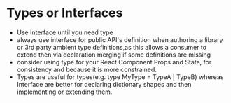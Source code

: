# Types or Interfaces
- Use Interface until you need type 
- always use interface for public API's definition when authoring a library or 3rd party ambient type definitions,as this allows a consumer to extend then via declaration merging if some definitions are missing 
- consider using type for your React Component Props and State, for consistency and because it is more constrained.
- Types are useful for types(e.g. type MyType = TypeA | TypeB) whereas Interface are better for declaring dictionary shapes and then implementing or extending them.